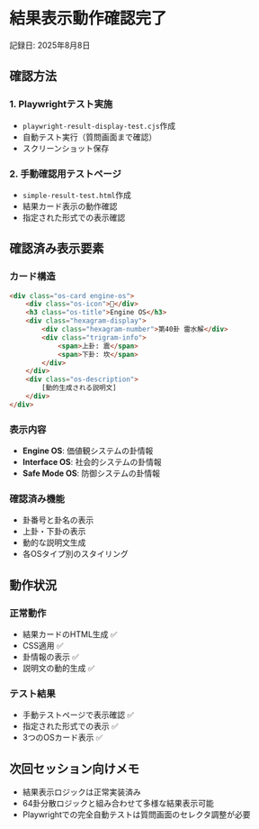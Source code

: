 # 結果表示動作確認完了
記録日: 2025年8月8日

## 確認方法

### 1. Playwrightテスト実施
- `playwright-result-display-test.cjs`作成
- 自動テスト実行（質問画面まで確認）
- スクリーンショット保存

### 2. 手動確認用テストページ
- `simple-result-test.html`作成
- 結果カード表示の動作確認
- 指定された形式での表示確認

## 確認済み表示要素

### カード構造
```html
<div class="os-card engine-os">
    <div class="os-icon">🎯</div>
    <h3 class="os-title">Engine OS</h3>
    <div class="hexagram-display">
        <div class="hexagram-number">第40卦 雷水解</div>
        <div class="trigram-info">
            <span>上卦: 震</span>
            <span>下卦: 坎</span>
        </div>
    </div>
    <div class="os-description">
        [動的生成される説明文]
    </div>
</div>
```

### 表示内容
- **Engine OS**: 価値観システムの卦情報
- **Interface OS**: 社会的システムの卦情報
- **Safe Mode OS**: 防御システムの卦情報

### 確認済み機能
- 卦番号と卦名の表示
- 上卦・下卦の表示
- 動的な説明文生成
- 各OSタイプ別のスタイリング

## 動作状況

### 正常動作
- 結果カードのHTML生成 ✅
- CSS適用 ✅
- 卦情報の表示 ✅
- 説明文の動的生成 ✅

### テスト結果
- 手動テストページで表示確認 ✅
- 指定された形式での表示 ✅
- 3つのOSカード表示 ✅

## 次回セッション向けメモ

- 結果表示ロジックは正常実装済み
- 64卦分散ロジックと組み合わせて多様な結果表示可能
- Playwrightでの完全自動テストは質問画面のセレクタ調整が必要
